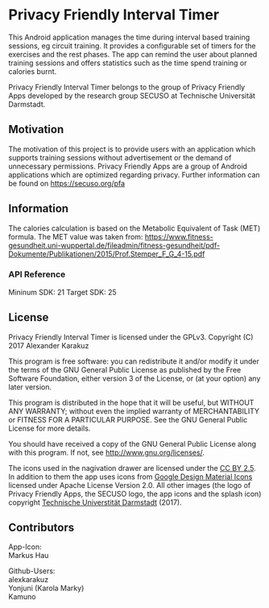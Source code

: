 ﻿# Privacy Friendly Interval Timer

This Android application manages the time during interval based training sessions, eg circuit training.
It provides a configurable set of timers for the exercises and the rest phases.
The app can remind the user about planned training sessions and offers statistics such as the time spend training or calories burnt.

Privacy Friendly Interval Timer belongs to the group of Privacy Friendly Apps developed by the research group SECUSO at Technische Universität Darmstadt.

## Motivation

The motivation of this project is to provide users with an application which supports training sessions without advertisement or the demand of unnecessary permissions.
Privacy Friendly Apps are a group of Android applications which are optimized regarding privacy. Further information can be found on https://secuso.org/pfa

## Information

The calories calculation is based on the Metabolic Equivalent of Task (MET) formula. The MET value was taken from:
https://www.fitness-gesundheit.uni-wuppertal.de/fileadmin/fitness-gesundheit/pdf-Dokumente/Publikationen/2015/Prof.Stemper_F_G_4-15.pdf
 
### API Reference

Mininum SDK: 21
Target SDK: 25 

## License

Privacy Friendly Interval Timer is licensed under the GPLv3.
Copyright (C) 2017  Alexander Karakuz

This program is free software: you can redistribute it and/or modify
it under the terms of the GNU General Public License as published by
the Free Software Foundation, either version 3 of the License, or
(at your option) any later version.

This program is distributed in the hope that it will be useful,
but WITHOUT ANY WARRANTY; without even the implied warranty of
MERCHANTABILITY or FITNESS FOR A PARTICULAR PURPOSE.  See the
GNU General Public License for more details.

You should have received a copy of the GNU General Public License
along with this program. If not, see <http://www.gnu.org/licenses/>.

The icons used in the nagivation drawer are licensed under the [CC BY 2.5](http://creativecommons.org/licenses/by/2.5/). In addition to them the app uses icons from [Google Design Material Icons](https://design.google.com/icons/index.html) licensed under Apache License Version 2.0. All other images (the logo of Privacy Friendly Apps, the SECUSO logo, the app icons and the splash icon) copyright [Technische Universtität Darmstadt](www.tu-darmstadt.de) (2017).

## Contributors

App-Icon: <br />
Markus Hau<br />

Github-Users: <br />
alexkarakuz <br />
Yonjuni (Karola Marky)<br />
Kamuno


